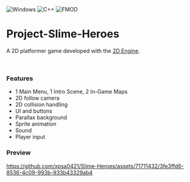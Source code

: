 ![Windows](https://img.shields.io/badge/Windows-0078D6?style=for-the-badge&logo=windows&logoColor=white) ![C++](https://img.shields.io/badge/c++-%2300599C.svg?style=for-the-badge&logo=c%2B%2B&logoColor=white)  ![FMOD](https://img.shields.io/badge/-fmod-000000?style=for-the-badge&logo=c%2B%2B&logoColor=white) 
# Project-Slime-Heroes
A 2D platformer game developed with the [2D Engine](https://github.com/xpsa0421/2D-Game-Engine).

<br />

### Features
* 1 Main Menu, 1 Intro Scene, 2 In-Game Maps 
* 2D follow camera
* 2D collision handling
* UI and buttons
* Parallax background
* Sprite animation
* Sound
* Player input

### Preview
https://github.com/xpsa0421/Slime-Heroes/assets/71711432/3fe3ffd6-8536-4c09-993b-933b43329ab4



